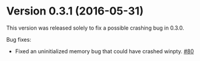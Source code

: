 # Version 0.3.1 (2016-05-31)

This version was released solely to fix a possible crashing bug in 0.3.0.

Bug fixes:

 * Fixed an uninitialized memory bug that could have crashed winpty.
   [#80](https://github.com/rprichard/winpty/issues/80)
